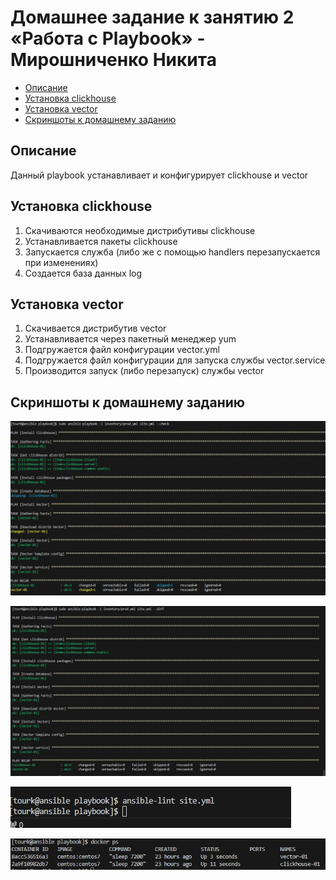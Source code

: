# Домашнее задание к занятию 2 «Работа с Playbook» - Мирошниченко Никита

- [Описание](#Описание)
- [Установка clickhouse](#Clickhouse)
- [Установка vector](#Vector)
- [Скриншоты к домашнему заданию](#Screens)

## Описание
Данный playbook устанавливает и конфигурирует clickhouse и vector

## Установка clickhouse

1. Скачиваются необходимые дистрибутивы clickhouse
2. Устанавливается пакеты clickhouse
3. Запускается служба (либо же с помощью handlers перезапускается при изменениях)
4. Создается база данных log

## Установка vector
1. Скачивается дистрибутив vector
2. Устанавливается через пакетный менеджер yum
3. Подгружается файл конфигурации vector.yml
4. Подгружается файл конфигурации для запуска службы vector.service
5. Производится запуск (либо перезапуск) службы vector

## Скриншоты к домашнему заданию

![Скриншот](https://github.com/Tourker/Git_HW/blob/main/HW_Ansible/img/02/check.jpg)

![Скриншот](https://github.com/Tourker/Git_HW/blob/main/HW_Ansible/img/02/diff_2.jpg)

![Скриншот](https://github.com/Tourker/Git_HW/blob/main/HW_Ansible/img/02/lint.jpg)

![Скриншот](https://github.com/Tourker/Git_HW/blob/main/HW_Ansible/img/02/docker_ps.jpg)